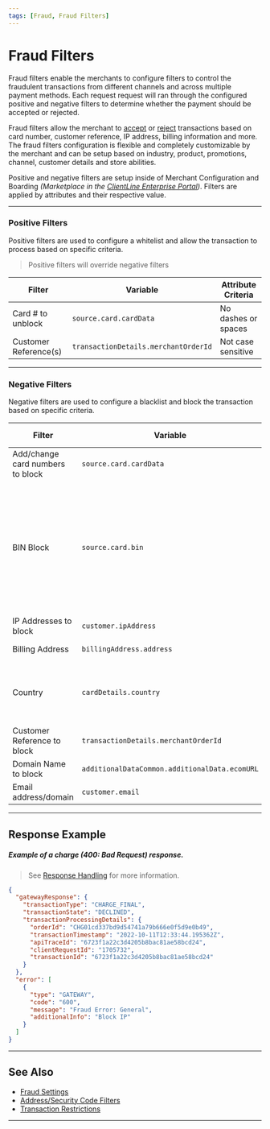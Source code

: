 ```yaml
---
tags: [Fraud, Fraud Filters]
---
```



# Fraud Filters

Fraud filters enable the merchants to configure filters to control the fraudulent transactions from different channels and across multiple payment methods. Each request request will ran through the configured positive and negative filters to determine whether the payment should be accepted or rejected.

Fraud filters allow the merchant to [accept](#positive-filters) or [reject](#negative-filters) transactions based on card number, customer reference, IP address, billing information and more. The fraud filters configuration is flexible and completely customizable by the merchant and can be setup based on industry, product, promotions, channel, customer details and store abilities.

Positive and negative filters are setup inside of Merchant Configuration and Boarding _(Marketplace in the [ClientLine Enterprise Portal](https://www.businestrack.com))_. Filters are applied by attributes and their respective value.

---

### Positive Filters

Positive filters are used to configure a whitelist and allow the transaction to process based on specific criteria.

<!-- theme: info -->
> Positive filters will override negative filters

| Filter | Variable | Attribute Criteria  |
| ----- | ------ | ----- |
| Card # to unblock | `source.card.cardData` | No dashes or spaces |
| Customer Reference(s) | `transactionDetails.merchantOrderId` | Not case sensitive |

---

### Negative Filters

Negative filters are used to configure a blacklist and block the transaction based on specific criteria.


| Filter | Variable | Attribute Criteria | 
| ----- | ------ | ----- |
| Add/change card numbers to block | `source.card.cardData` | No dashes or spaces  |
| BIN Block | `source.card.bin` | 6-11 digit BIN, acquired automatically by Commerce Hub from 'cardData`. Will override the negative and positive card number lists. |
| IP Addresses to block | `customer.ipAddress` |  |
| Billing Address | `billingAddress.address` | Not case sensitive |
| Country | `cardDetails.country`  | Acquired automatically from `cardData` by Commerce Hub |
| Customer Reference to block | `transactionDetails.merchantOrderId` | Not case sensitive |
| Domain Name to block | `additionalDataCommon.additionalData.ecomURL` |  |
| Email address/domain | `customer.email` | |

---

## Response Example

##### Example of a charge (400: Bad Request) response.

<!-- theme: info -->
> See [Response Handling](?path=docs/Resources/Guides/Response-Codes/Response-Handling.md) for more information.

```json
{
  "gatewayResponse": {
    "transactionType": "CHARGE_FINAL",
    "transactionState": "DECLINED",
    "transactionProcessingDetails": {
      "orderId": "CHG01cd337bd9d54741a79b666e0f5d9e0b49",
      "transactionTimestamp": "2022-10-11T12:33:44.195362Z",
      "apiTraceId": "6723f1a22c3d4205b8bac81ae58bcd24",
      "clientRequestId": "1705732",
      "transactionId": "6723f1a22c3d4205b8bac81ae58bcd24"
    }
  },
  "error": [
    {
      "type": "GATEWAY",
      "code": "600",
      "message": "Fraud Error: General",
      "additionalInfo": "Block IP"
    }
  ]
}
```

---

## See Also

- [Fraud Settings](?path=docs/Resources/Guides/Fraud/Fraud-Settings.md)
- [Address/Security Code Filters](?path=docs/Resources/Guides/Fraud/Fraud-Settings-AVS-CVV.md)
- [Transaction Restrictions](?path=docs/Resources/Guides/Fraud/Fraud-Settings-Restrictions.md)

<!---
- [Fraud Detect](?path=docs/Resources/Guides/Fraud/Fraud-Detect.md)
- [Velocity Controls](?path=docs/Resources/Guides/Fraud/Fraud-Settings-Velocity.md)
-->

---

